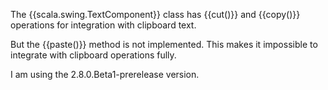 The {{scala.swing.TextComponent}} class has {{cut()}} and {{copy()}} operations for integration with clipboard text.

But the {{paste()}} method is not implemented. This makes it impossible to integrate with clipboard operations fully.

I am using the 2.8.0.Beta1-prerelease version.


